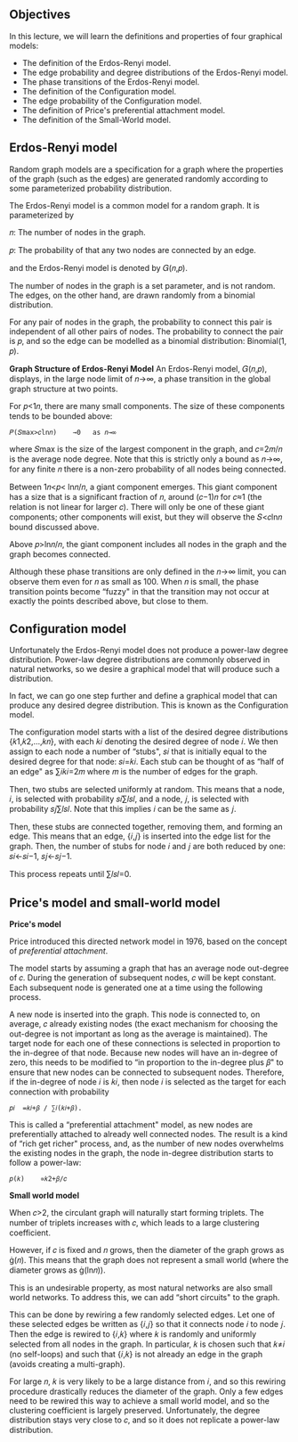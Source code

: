 ## Objectives
In this lecture, we will learn the definitions and properties of four graphical models:

- The definition of the Erdos-Renyi model.
- The edge probability and degree distributions of the Erdos-Renyi model.
- The phase transitions of the Erdos-Renyi model.
- The definition of the Configuration model.
- The edge probability of the Configuration model.
- The definition of Price's preferential attachment model.
- The definition of the Small-World model.

## Erdos-Renyi model

Random graph models are a specification for a graph where the properties of the graph (such as the edges) are generated randomly according to some parameterized probability distribution.

The Erdos-Renyi model is a common model for a random graph. It is parameterized by

𝑛: The number of nodes in the graph.

𝑝: The probability of that any two nodes are connected by an edge.

and the Erdos-Renyi model is denoted by 𝐺(𝑛,𝑝).

The number of nodes in the graph is a set parameter, and is not random. The edges, on the other hand, are drawn randomly from a binomial distribution.

For any pair of nodes in the graph, the probability to connect this pair is independent of all other pairs of nodes. The probability to connect the pair is 𝑝, and so the edge can be modelled as a binomial distribution: Binomial(1, 𝑝).

**Graph Structure of Erdos-Renyi Model**
An Erdos-Renyi model, 𝐺(𝑛,𝑝), displays, in the large node limit of 𝑛→∞, a phase transition in the global graph structure at two points.

For 𝑝<1𝑛, there are many small components. The size of these components tends to be bounded above:

 	𝑃(𝑆max>𝑐ln𝑛)	→0	 as 𝑛→∞	 	 
where 𝑆max is the size of the largest component in the graph, and 𝑐=2𝑚/𝑛 is the average node degree. Note that this is strictly only a bound as 𝑛→∞, for any finite 𝑛 there is a non-zero probability of all nodes being connected.

Between 1𝑛<𝑝< ln𝑛/𝑛, a giant component emerges. This giant component has a size that is a significant fraction of 𝑛, around (𝑐−1)𝑛 for 𝑐≈1 (the relation is not linear for larger 𝑐). There will only be one of these giant components; other components will exist, but they will observe the 𝑆<𝑐ln𝑛 bound discussed above.

Above 𝑝>ln𝑛/𝑛, the giant component includes all nodes in the graph and the graph becomes connected.

Although these phase transitions are only defined in the 𝑛→∞ limit, you can observe them even for 𝑛 as small as 100. When 𝑛 is small, the phase transition points become “fuzzy" in that the transition may not occur at exactly the points described above, but close to them.

## Configuration model

Unfortunately the Erdos-Renyi model does not produce a power-law degree distribution. Power-law degree distributions are commonly observed in natural networks, so we desire a graphical model that will produce such a distribution.

In fact, we can go one step further and define a graphical model that can produce any desired degree distribution. This is known as the Configuration model.

The configuration model starts with a list of the desired degree distributions {𝑘1,𝑘2,…,𝑘𝑛}, with each 𝑘𝑖 denoting the desired degree of node 𝑖. We then assign to each node a number of “stubs", 𝑠𝑖 that is initially equal to the desired degree for that node: 𝑠𝑖=𝑘𝑖. Each stub can be thought of as “half of an edge" as ∑𝑖𝑘𝑖=2𝑚 where 𝑚 is the number of edges for the graph.

Then, two stubs are selected uniformly at random. This means that a node, 𝑖, is selected with probability 𝑠𝑖∑𝑙𝑠𝑙, and a node, 𝑗, is selected with probability 𝑠𝑗∑𝑙𝑠𝑙. Note that this implies 𝑖 can be the same as 𝑗.

Then, these stubs are connected together, removing them, and forming an edge. This means that an edge, {𝑖,𝑗} is inserted into the edge list for the graph. Then, the number of stubs for node 𝑖 and 𝑗 are both reduced by one: 𝑠𝑖←𝑠𝑖−1, 𝑠𝑗←𝑠𝑗−1.

This process repeats until ∑𝑙𝑠𝑙=0.


## Price's model and small-world model

**Price's model**

Price introduced this directed network model in 1976, based on the concept of *preferential attachment*.

The model starts by assuming a graph that has an average node out-degree of 𝑐. During the generation of subsequent nodes, 𝑐 will be kept constant. Each subsequent node is generated one at a time using the following process.

A new node is inserted into the graph. This node is connected to, on average, 𝑐 already existing nodes (the exact mechanism for choosing the out-degree is not important as long as the average is maintained). The target node for each one of these connections is selected in proportion to the in-degree of that node. Because new nodes will have an in-degree of zero, this needs to be modified to “in proportion to the in-degree plus 𝛽" to ensure that new nodes can be connected to subsequent nodes. Therefore, if the in-degree of node 𝑖 is 𝑘𝑖, then node 𝑖 is selected as the target for each connection with probability

 	𝑝𝑖	=𝑘𝑖+𝛽 / ∑𝑖(𝑘𝑖+𝛽).	 	 
This is called a “preferential attachment" model, as new nodes are preferentially attached to already well connected nodes. The result is a kind of “rich get richer" process, and, as the number of new nodes overwhelms the existing nodes in the graph, the node in-degree distribution starts to follow a power-law:

 	𝑝(𝑘)	∝𝑘2+𝛽/𝑐

**Small world model**

When 𝑐>2, the circulant graph will naturally start forming triplets. The number of triplets increases with 𝑐, which leads to a large clustering coefficient.

However, if 𝑐 is fixed and 𝑛 grows, then the diameter of the graph grows as (𝑛). This means that the graph does not represent a small world (where the diameter grows as (ln𝑛)).

This is an undesirable property, as most natural networks are also small world networks. To address this, we can add “short circuits" to the graph.

This can be done by rewiring a few randomly selected edges. Let one of these selected edges be written as {𝑖,𝑗} so that it connects node 𝑖 to node 𝑗. Then the edge is rewired to {𝑖,𝑘} where 𝑘 is randomly and uniformly selected from all nodes in the graph. In particular, 𝑘 is chosen such that 𝑘≠𝑖 (no self-loops) and such that {𝑖,𝑘} is not already an edge in the graph (avoids creating a multi-graph).

For large 𝑛, 𝑘 is very likely to be a large distance from 𝑖, and so this rewiring procedure drastically reduces the diameter of the graph. Only a few edges need to be rewired this way to achieve a small world model, and so the clustering coefficient is largely preserved. Unfortunately, the degree distribution stays very close to 𝑐, and so it does not replicate a power-law distribution.